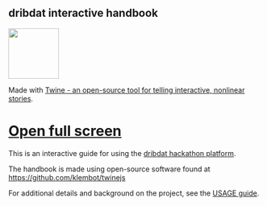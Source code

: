 dribdat interactive handbook
---

<img src="https://twinery.org/homepage/img/logo.svg" width="100">

Made with [Twine - an open-source tool for telling interactive, nonlinear stories](https://twinery.org/).

# [Open full screen](https://hackathons-ftw.github.io/handbook/)

This is an interactive guide for using the [dribdat hackathon platform](https://github.com/hackathons-ftw/dribdat).

The handbook is made using open-source software found at https://github.com/klembot/twinejs

For additional details and background on the project, see the [USAGE guide](https://github.com/hackathons-ftw/dribdat/blob/master/USAGE.md#usage).
